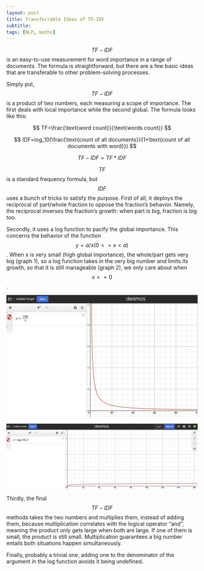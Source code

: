 ```yaml
---
layout: post
title: Transferrable Ideas of TF-IDF
subtitle: 
tags: [NLP, maths]
---
```

$$TF-IDF$$ is an easy-to-use measurement for word importance in a range of documents. The formula is straightforward, but there are a few basic ideas that are transferable to other problem-solving processes. 

Simply put, $$TF-IDF$$ is a product of two numbers, each measuring a scope of importance. The first deals with local importance while the second global. The formula looks like this: 

$$
TF=\frac{\text{word count}}{\text{words count}}
$$

$$
IDF=log_10(\frac{\text{count of all documents}}{1+\text{count of all documents with word}})
$$

$$
TF-IDF=TF*IDF
$$

$$TF$$ is a standard frequency formula, but $$IDF$$ uses a bunch of tricks to satisfy the purpose. First of all, it deploys the reciprocal of part/whole fraction to oppose the fraction’s behavior. Namely, the reciprocal inverses the fraction’s growth: when part is big, fraction is big too. 

Secondly, it uses a log function to pacify the global importance. This concerns the behavior of the function $$
y=a/x (0<=x<a)
$$. When x is very small (high global importance), the whole/part gets very big (graph 1), so a log function takes in the very big number and limits its growth, so that it is still manageable (graph 2), we only care about when $$x>=0$$. 

![Graph 1](../assets/tf-1.png)

![Graph 2](../assets/tf-2.png)

Thirdly, the final $$TF-IDF$$ methods takes the two numbers and multiplies them, instead of adding them, because multiplication correlates with the logical operator “and”, meaning the product only gets large when both are large. If one of them is small, the product is still small. Multiplication guarantees a big number entails both situations happen simultaneously. 

Finally, probably a trivial one, adding one to the denominator of the argument in the log function avoids it being undefined. 
